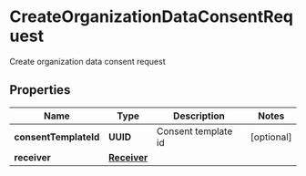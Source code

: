 

# CreateOrganizationDataConsentRequest

Create organization data consent request

## Properties

Name | Type | Description | Notes
------------ | ------------- | ------------- | -------------
**consentTemplateId** | **UUID** | Consent template id |  [optional]
**receiver** | [**Receiver**](Receiver.md) |  | 



